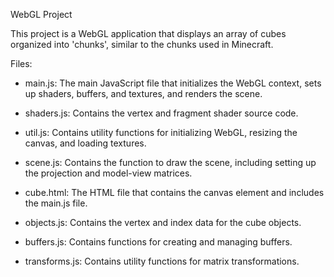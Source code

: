 WebGL Project

This project is a WebGL application that displays an array of cubes organized into 'chunks', similar to the chunks used in Minecraft.

Files:

- main.js: The main JavaScript file that initializes the WebGL context, sets up shaders, buffers, and textures, and renders the scene.

- shaders.js: Contains the vertex and fragment shader source code.

- util.js: Contains utility functions for initializing WebGL, resizing the canvas, and loading textures.

- scene.js: Contains the function to draw the scene, including setting up the projection and model-view matrices.

- cube.html: The HTML file that contains the canvas element and includes the main.js file.

- objects.js: Contains the vertex and index data for the cube objects.

- buffers.js: Contains functions for creating and managing buffers.

- transforms.js: Contains utility functions for matrix transformations.
